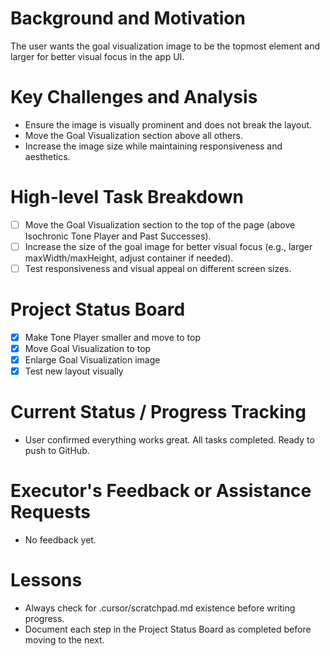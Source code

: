 # Background and Motivation
The user wants the goal visualization image to be the topmost element and larger for better visual focus in the app UI.

# Key Challenges and Analysis
- Ensure the image is visually prominent and does not break the layout.
- Move the Goal Visualization section above all others.
- Increase the image size while maintaining responsiveness and aesthetics.

# High-level Task Breakdown
- [ ] Move the Goal Visualization section to the top of the page (above Isochronic Tone Player and Past Successes).
- [ ] Increase the size of the goal image for better visual focus (e.g., larger maxWidth/maxHeight, adjust container if needed).
- [ ] Test responsiveness and visual appeal on different screen sizes.

# Project Status Board
- [x] Make Tone Player smaller and move to top
- [x] Move Goal Visualization to top
- [x] Enlarge Goal Visualization image
- [x] Test new layout visually

# Current Status / Progress Tracking
- User confirmed everything works great. All tasks completed. Ready to push to GitHub.

# Executor's Feedback or Assistance Requests
- No feedback yet.

# Lessons
- Always check for .cursor/scratchpad.md existence before writing progress.
- Document each step in the Project Status Board as completed before moving to the next. 